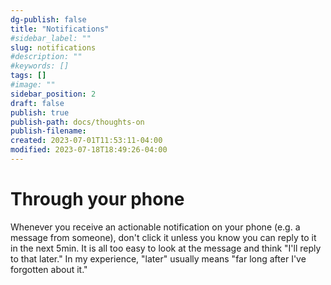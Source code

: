 ```yaml
---
dg-publish: false
title: "Notifications"
#sidebar_label: "" 
slug: notifications
#description: ""
#keywords: []
tags: []
#image: ""
sidebar_position: 2
draft: false
publish: true
publish-path: docs/thoughts-on
publish-filename: 
created: 2023-07-01T11:53:11-04:00
modified: 2023-07-18T18:49:26-04:00
---
```


# Through your phone
Whenever you receive an actionable notification on your phone (e.g. a message from someone), don't click it unless you know you can reply to it in the next 5min. It is all too easy to look at the message and think "I'll reply to that later." In my experience, "later" usually means "far long after I've forgotten about it."